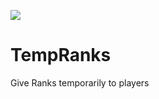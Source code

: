 [![](https://poggit.pmmp.io/shield.dl.total/TempRanks)](https://poggit.pmmp.io/p/TempRanks)


# TempRanks
 Give Ranks temporarily to players
